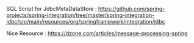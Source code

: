 

SQL Script for JdbcMetaDataStore : 
https://github.com/spring-projects/spring-integration/tree/master/spring-integration-jdbc/src/main/resources/org/springframework/integration/jdbc

Nice Resource : 
https://dzone.com/articles/message-processing-spring
